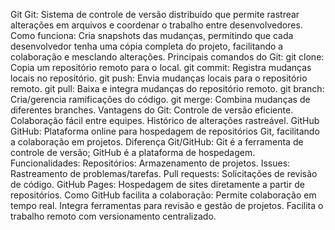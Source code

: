 Git
Git: Sistema de controle de versão distribuído que permite rastrear alterações em arquivos e coordenar o trabalho entre desenvolvedores.
Como funciona: Cria snapshots das mudanças, permitindo que cada desenvolvedor tenha uma cópia completa do projeto, facilitando a colaboração e mesclando alterações.
Principais comandos do Git:
git clone: Copia um repositório remoto para o local.
git commit: Registra mudanças locais no repositório.
git push: Envia mudanças locais para o repositório remoto.
git pull: Baixa e integra mudanças do repositório remoto.
git branch: Cria/gerencia ramificações do código.
git merge: Combina mudanças de diferentes branches.
Vantagens do Git:
Controle de versão eficiente.
Colaboração fácil entre equipes.
Histórico de alterações rastreável.
GitHub
GitHub: Plataforma online para hospedagem de repositórios Git, facilitando a colaboração em projetos.
Diferença Git/GitHub: Git é a ferramenta de controle de versão; GitHub é a plataforma de hospedagem.
Funcionalidades:
Repositórios: Armazenamento de projetos.
Issues: Rastreamento de problemas/tarefas.
Pull requests: Solicitações de revisão de código.
GitHub Pages: Hospedagem de sites diretamente a partir de repositórios.
Como GitHub facilita a colaboração:
Permite colaboração em tempo real.
Integra ferramentas para revisão e gestão de projetos.
Facilita o trabalho remoto com versionamento centralizado.
